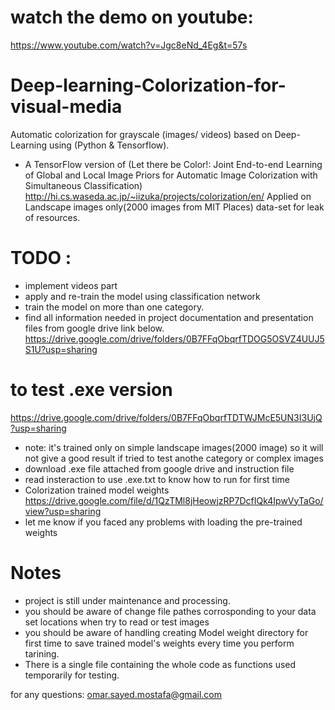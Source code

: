 # watch the demo on youtube:
https://www.youtube.com/watch?v=Jgc8eNd_4Eg&t=57s

# Deep-learning-Colorization-for-visual-media
Automatic colorization for grayscale (images/ videos) based on Deep-Learning using (Python &amp; Tensorflow).
* A TensorFlow version of (Let there be Color!: Joint End-to-end Learning of Global and Local Image Priors for Automatic Image Colorization with Simultaneous Classification) http://hi.cs.waseda.ac.jp/~iizuka/projects/colorization/en/
Applied on Landscape images only(2000 images from MIT Places) data-set for leak of resources.


# TODO :
* implement videos part
* apply and re-train the model using classification network
* train the model on more than one category.
* find all information needed in project documentation and presentation files from google drive link below.  https://drive.google.com/drive/folders/0B7FFqObqrfTDOG5OSVZ4UUJ5S1U?usp=sharing

# to test .exe version 
https://drive.google.com/drive/folders/0B7FFqObqrfTDTWJMcE5UN3I3UjQ?usp=sharing
* note: it's trained only on simple landscape images(2000 image) so it will not give a good result if tried to test anothe category or complex images
* download .exe file attached from google drive and instruction file
* read insteraction to use .exe.txt to know how to run for first time
* Colorization trained model weights https://drive.google.com/file/d/1QzTMl8jHeowjzRP7DcfIQk4IpwVyTaGo/view?usp=sharing
* let me know if you faced any problems with loading the pre-trained weights

# Notes
* project is still under maintenance and processing.
* you should be aware of change file pathes corrosponding to your data set locations when try to read or test images
* you should be aware of handling creating Model weight directory for first time to save trained model's weights every time you perform tarining.
* There is a single file containing the whole code as functions used temporarily for testing.

for any questions: omar.sayed.mostafa@gmail.com

